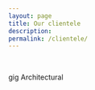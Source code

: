 ```yaml
---
layout: page
title: Our clientele
description: 
permalink: /clientele/
---
```

<br>

gig Architectural